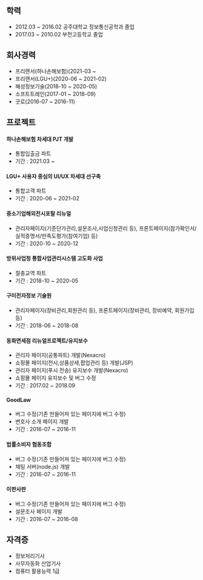 ## 학력
- 2012.03 ~ 2016.02 공주대학교 정보통신공학과 졸업
- 2017.03 ~ 2010.02 부천고등학교 졸업


## 회사경력
- 프리랜서(하나손해보험)(2021-03 ~
- 프리랜서(LGU+)(2020-06 ~ 2021-02)
- 혜성정보기술(2018-10 ~ 2020-05)
- 소프트트레인(2017-01 ~ 2018-09)
- 굿로(2016-07 ~ 2016-11)

## 프로젝트
#### 하나손해보험 차세대 PJT 개발
- 통합입출금 파트
- 기간 : 2021.03 ~

#### LGU+ 사용자 중심의 UI/UX 차세대 선구축
- 통합고객 파트
- 기간 : 2020-06 ~ 2021-02

#### 중소기업해외전시포탈 리뉴얼
- 관리자페이지(기준단가관리,설문조사,사업신청관리 등), 프론트페이지(참가확인서/실적증명서/만족도평가(참여기업) 등)
- 기간 : 2020-10 ~ 2020-12

#### 방위사업청 통합사업관리시스템 고도화 사업
- 절충교역 파트
- 기간 : 2018-10 ~ 2020-05

#### 구미전자정보 기술원
- 관리자페이지(장비관리,회원관리 등), 프론트페이지(장비관리, 장비예약, 회원가입 등)
- 기간 : 2018-06 ~ 2018-08

#### 동화면세점 리뉴얼프로젝트/유지보수
- 관리자 페이지(공통파트) 개발(Nexacro)
- 쇼핑몰 페이지(전시,상품상세,팝업관리 등) 개발(JSP)
- 관리자 페이지(푸시 전송) 유지보수 개발(Nexacro)
- 쇼핑몰 페이지 유지보수 및 버그 수정
- 기간 : 2017.02 ~ 2018.09

#### GoodLaw
- 버그 수정(기존 만들어져 있는 페이지에 버그 수정)
- 변호사 소개 페이지 개발
- 기간 : 2016-07 ~ 2016-11

#### 법률소비자 협동조합
- 버그 수정(기존 만들어져 있는 페이지에 버그 수정)
- 채팅 서버(node.js) 개발
- 기간 : 2016-07 ~ 2016-11


#### 이판사판
- 버그 수정(기존 만들어져 있는 페이지에 버그 수정)
- 설문조사 페이지 개발
- 기간 : 2016-07 ~ 2016-08


## 자격증
- 정보처리기사
- 사무자동화 산업기사
- 컴퓨터 활용능력 1급

<!--
**sunjoong-Kim/sunjoong-Kim** is a ✨ _special_ ✨ repository because its `README.md` (this file) appears on your GitHub profile.

Here are some ideas to get you started:

- 🔭 I’m currently working on ...
- 🌱 I’m currently learning ...
- 👯 I’m looking to collaborate on ...
- 🤔 I’m looking for help with ...
- 💬 Ask me about ...
- 📫 How to reach me: ...
- 😄 Pronouns: ...
- ⚡ Fun fact: ...
-->
